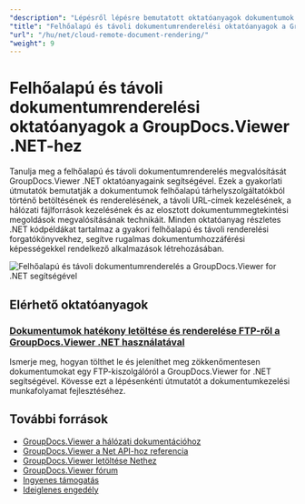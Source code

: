 ```yaml
---
"description": "Lépésről lépésre bemutatott oktatóanyagok dokumentumok felhőalapú tárhelyről, távoli URL-címekről és külső forrásokból történő rendereléséhez a GroupDocs.Viewer for .NET használatával."
"title": "Felhőalapú és távoli dokumentumrenderelési oktatóanyagok a GroupDocs.Viewer .NET-hez"
"url": "/hu/net/cloud-remote-document-rendering/"
"weight": 9
---
```


# Felhőalapú és távoli dokumentumrenderelési oktatóanyagok a GroupDocs.Viewer .NET-hez

Tanulja meg a felhőalapú és távoli dokumentumrenderelés megvalósítását GroupDocs.Viewer .NET oktatóanyagaink segítségével. Ezek a gyakorlati útmutatók bemutatják a dokumentumok felhőalapú tárhelyszolgáltatókból történő betöltésének és renderelésének, a távoli URL-címek kezelésének, a hálózati fájlforrások kezelésének és az elosztott dokumentummegtekintési megoldások megvalósításának technikáit. Minden oktatóanyag részletes .NET kódpéldákat tartalmaz a gyakori felhőalapú és távoli renderelési forgatókönyvekhez, segítve rugalmas dokumentumhozzáférési képességekkel rendelkező alkalmazások létrehozásában.

![Felhőalapú és távoli dokumentumrenderelés a GroupDocs.Viewer for .NET segítségével](/viewer/cloud-remote-document-rendering/image.png)
## Elérhető oktatóanyagok

### [Dokumentumok hatékony letöltése és renderelése FTP-ről a GroupDocs.Viewer .NET használatával](./download-render-ftp-documents-groupdocs-viewer-dotnet/)
Ismerje meg, hogyan tölthet le és jeleníthet meg zökkenőmentesen dokumentumokat egy FTP-kiszolgálóról a GroupDocs.Viewer for .NET segítségével. Kövesse ezt a lépésenkénti útmutatót a dokumentumkezelési munkafolyamat fejlesztéséhez.

## További források

- [GroupDocs.Viewer a hálózati dokumentációhoz](https://docs.groupdocs.com/viewer/net/)
- [GroupDocs.Viewer a Net API-hoz referencia](https://reference.groupdocs.com/viewer/net/)
- [GroupDocs.Viewer letöltése Nethez](https://releases.groupdocs.com/viewer/net/)
- [GroupDocs.Viewer fórum](https://forum.groupdocs.com/c/viewer/9)
- [Ingyenes támogatás](https://forum.groupdocs.com/)
- [Ideiglenes engedély](https://purchase.groupdocs.com/temporary-license/)
